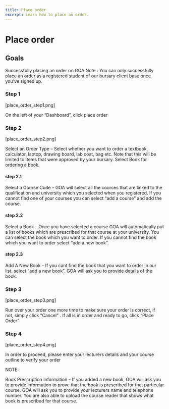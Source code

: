 ```yaml
---
title: Place order
excerpt: Learn how to place an order.
---
```


# Place order

## Goals

Successfully placing an order on GOA
Note : You can only successfully place an order as a registered student of our bursary client base once you’ve signed up. 

### Step 1

[place_order_step1.png] 

On the left of your “Dashboard”, click place order

### Step 2

[place_order_step2.png]

Select an Order Type – Select whether you want to order a textbook,
calculator, laptop, drawing board, lab coat, bag etc. Note that this will be
limited to items that were approved by your bursary.
Select Book for ordering a book.

#### step 2.1

Select a Course Code – GOA will select all the courses that are linked to
the qualification and university which you selected when you registered. If
you cannot find one of your courses you can select “add a course” and
add the course.


#### step 2.2

Select a Book – Once you have selected a course GOA will automatically
put a list of books which are prescribed for that course at your university.
You can select the book which you want to order. If you cannot find the
book which you want to order select “add a new book”.

#### step 2.3

Add A New Book – If you cant find the book that you want to order in our
list, select “add a new book”. GOA will ask you to provide details of the
book.



### Step 3

[place_order_step3.png]

Run over your order one more time to make sure your order is correct, if not, simply click “Cancel” . If all is in order and ready to go, click “Place Order”

### Step 4

[place_order_step4.png]

In order to proceed, please enter your lecturers details and your course outline to verify your order


NOTE: 

Book Prescription Information – If you added a new book, GOA will ask you
to provide information to prove that the book is prescribed for that
particular course.
GOA will ask you to provide your lecturers name and telephone number.
You are also able to upload the course reader that shows what book is
prescribed for that course.
